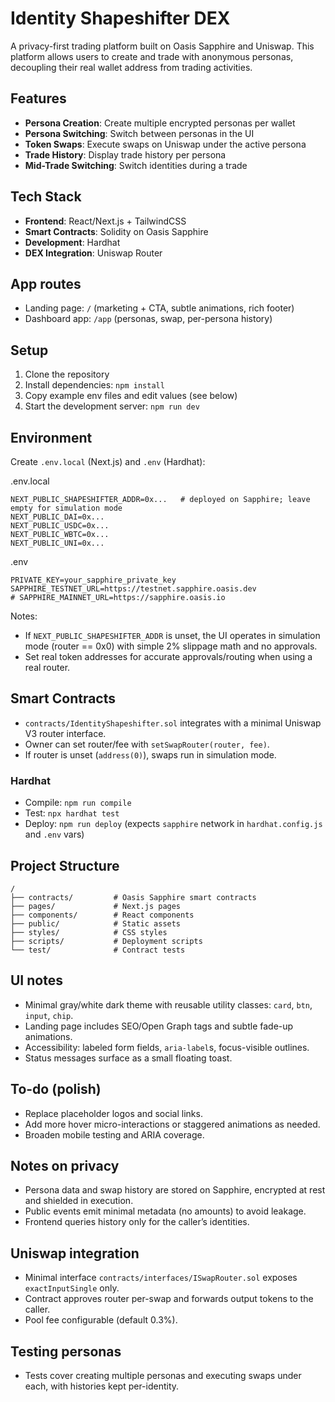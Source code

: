 # Identity Shapeshifter DEX

A privacy-first trading platform built on Oasis Sapphire and Uniswap. This platform allows users to create and trade with anonymous personas, decoupling their real wallet address from trading activities.

## Features

- **Persona Creation**: Create multiple encrypted personas per wallet
- **Persona Switching**: Switch between personas in the UI
- **Token Swaps**: Execute swaps on Uniswap under the active persona
- **Trade History**: Display trade history per persona
- **Mid-Trade Switching**: Switch identities during a trade

## Tech Stack

- **Frontend**: React/Next.js + TailwindCSS
- **Smart Contracts**: Solidity on Oasis Sapphire
- **Development**: Hardhat
- **DEX Integration**: Uniswap Router

## App routes

- Landing page: `/` (marketing + CTA, subtle animations, rich footer)
- Dashboard app: `/app` (personas, swap, per-persona history)

## Setup

1. Clone the repository
2. Install dependencies: `npm install`
3. Copy example env files and edit values (see below)
4. Start the development server: `npm run dev`

## Environment

Create `.env.local` (Next.js) and `.env` (Hardhat):

.env.local
```
NEXT_PUBLIC_SHAPESHIFTER_ADDR=0x...   # deployed on Sapphire; leave empty for simulation mode
NEXT_PUBLIC_DAI=0x...
NEXT_PUBLIC_USDC=0x...
NEXT_PUBLIC_WBTC=0x...
NEXT_PUBLIC_UNI=0x...
```

.env
```
PRIVATE_KEY=your_sapphire_private_key
SAPPHIRE_TESTNET_URL=https://testnet.sapphire.oasis.dev
# SAPPHIRE_MAINNET_URL=https://sapphire.oasis.io
```

Notes:
- If `NEXT_PUBLIC_SHAPESHIFTER_ADDR` is unset, the UI operates in simulation mode (router == 0x0) with simple 2% slippage math and no approvals.
- Set real token addresses for accurate approvals/routing when using a real router.

## Smart Contracts

- `contracts/IdentityShapeshifter.sol` integrates with a minimal Uniswap V3 router interface.
- Owner can set router/fee with `setSwapRouter(router, fee)`.
- If router is unset (`address(0)`), swaps run in simulation mode.

### Hardhat

- Compile: `npm run compile`
- Test: `npx hardhat test`
- Deploy: `npm run deploy` (expects `sapphire` network in `hardhat.config.js` and `.env` vars)

## Project Structure

```
/
├── contracts/         # Oasis Sapphire smart contracts
├── pages/             # Next.js pages
├── components/        # React components
├── public/            # Static assets
├── styles/            # CSS styles
├── scripts/           # Deployment scripts
└── test/              # Contract tests
```

## UI notes

- Minimal gray/white dark theme with reusable utility classes: `card`, `btn`, `input`, `chip`.
- Landing page includes SEO/Open Graph tags and subtle fade-up animations.
- Accessibility: labeled form fields, `aria-label`s, focus-visible outlines.
- Status messages surface as a small floating toast.

## To-do (polish)

- Replace placeholder logos and social links.
- Add more hover micro-interactions or staggered animations as needed.
- Broaden mobile testing and ARIA coverage.

## Notes on privacy

- Persona data and swap history are stored on Sapphire, encrypted at rest and shielded in execution.
- Public events emit minimal metadata (no amounts) to avoid leakage.
- Frontend queries history only for the caller’s identities.

## Uniswap integration

- Minimal interface `contracts/interfaces/ISwapRouter.sol` exposes `exactInputSingle` only.
- Contract approves router per-swap and forwards output tokens to the caller.
- Pool fee configurable (default 0.3%).

## Testing personas

- Tests cover creating multiple personas and executing swaps under each, with histories kept per-identity.

